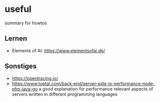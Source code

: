 # useful
summary for howtos

## Lernen
* Elements of AI: https://www.elementsofai.de/ 

## Sonstiges
* https://opentracing.io/
* https://www.toptal.com/back-end/server-side-io-performance-node-php-java-go a good explanation for performance relevant aspects of servers written in different programming languages
